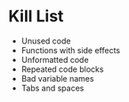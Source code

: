 Kill List
=========
* Unused code
* Functions with side effects
* Unformatted code
* Repeated code blocks
* Bad variable names
* Tabs and spaces
